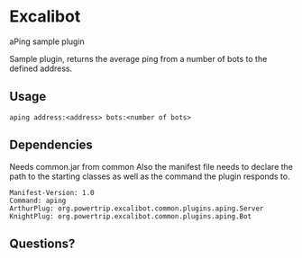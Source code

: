# Excalibot
aPing sample plugin

Sample plugin, returns the average ping from a number of bots to the defined address.

## Usage
	aping address:<address> bots:<number of bots>

## Dependencies

Needs common.jar from common
Also the manifest file needs to declare the path to the starting classes
as well as the command the plugin responds to.
		
	Manifest-Version: 1.0
	Command: aping
	ArthurPlug: org.powertrip.excalibot.common.plugins.aping.Server
	KnightPlug: org.powertrip.excalibot.common.plugins.aping.Bot


## Questions?

	